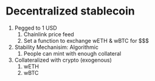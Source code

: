# Decentralized stablecoin

1. Pegged to 1 USD
   1. Chainlink price feed
   2. Set a function to exchange wETH & wBTC for $$$
2. Stability Mechanisim: Algorithmic
   1. People can mint with enough collateral
3. Collateralized with crypto (exogenous)
   1. wETH
   2. wBTC
